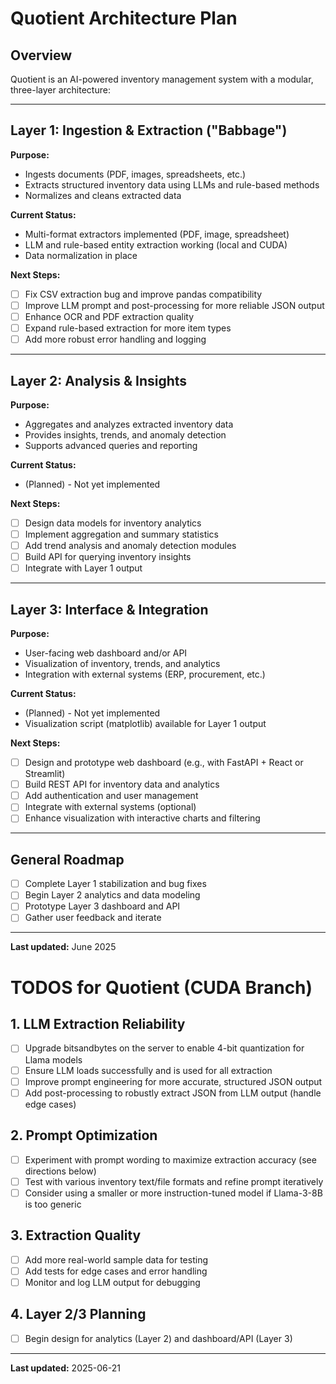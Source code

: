 # Quotient Architecture Plan

## Overview
Quotient is an AI-powered inventory management system with a modular, three-layer architecture:

---

## Layer 1: Ingestion & Extraction ("Babbage")
**Purpose:**
- Ingests documents (PDF, images, spreadsheets, etc.)
- Extracts structured inventory data using LLMs and rule-based methods
- Normalizes and cleans extracted data

**Current Status:**
- Multi-format extractors implemented (PDF, image, spreadsheet)
- LLM and rule-based entity extraction working (local and CUDA)
- Data normalization in place

**Next Steps:**
- [ ] Fix CSV extraction bug and improve pandas compatibility
- [ ] Improve LLM prompt and post-processing for more reliable JSON output
- [ ] Enhance OCR and PDF extraction quality
- [ ] Expand rule-based extraction for more item types
- [ ] Add more robust error handling and logging

---

## Layer 2: Analysis & Insights
**Purpose:**
- Aggregates and analyzes extracted inventory data
- Provides insights, trends, and anomaly detection
- Supports advanced queries and reporting

**Current Status:**
- (Planned) - Not yet implemented

**Next Steps:**
- [ ] Design data models for inventory analytics
- [ ] Implement aggregation and summary statistics
- [ ] Add trend analysis and anomaly detection modules
- [ ] Build API for querying inventory insights
- [ ] Integrate with Layer 1 output

---

## Layer 3: Interface & Integration
**Purpose:**
- User-facing web dashboard and/or API
- Visualization of inventory, trends, and analytics
- Integration with external systems (ERP, procurement, etc.)

**Current Status:**
- (Planned) - Not yet implemented
- Visualization script (matplotlib) available for Layer 1 output

**Next Steps:**
- [ ] Design and prototype web dashboard (e.g., with FastAPI + React or Streamlit)
- [ ] Build REST API for inventory data and analytics
- [ ] Add authentication and user management
- [ ] Integrate with external systems (optional)
- [ ] Enhance visualization with interactive charts and filtering

---

## General Roadmap
- [ ] Complete Layer 1 stabilization and bug fixes
- [ ] Begin Layer 2 analytics and data modeling
- [ ] Prototype Layer 3 dashboard and API
- [ ] Gather user feedback and iterate

---

**Last updated:** June 2025 

# TODOS for Quotient (CUDA Branch)

## 1. LLM Extraction Reliability
- [ ] Upgrade bitsandbytes on the server to enable 4-bit quantization for Llama models
- [ ] Ensure LLM loads successfully and is used for all extraction
- [ ] Improve prompt engineering for more accurate, structured JSON output
- [ ] Add post-processing to robustly extract JSON from LLM output (handle edge cases)

## 2. Prompt Optimization
- [ ] Experiment with prompt wording to maximize extraction accuracy (see directions below)
- [ ] Test with various inventory text/file formats and refine prompt iteratively
- [ ] Consider using a smaller or more instruction-tuned model if Llama-3-8B is too generic

## 3. Extraction Quality
- [ ] Add more real-world sample data for testing
- [ ] Add tests for edge cases and error handling
- [ ] Monitor and log LLM output for debugging

## 4. Layer 2/3 Planning
- [ ] Begin design for analytics (Layer 2) and dashboard/API (Layer 3)

---

**Last updated:** 2025-06-21 